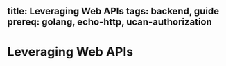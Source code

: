 title: Leveraging Web APIs
tags: backend, guide
prereq: golang, echo-http, ucan-authorization
---
# Leveraging Web APIs

